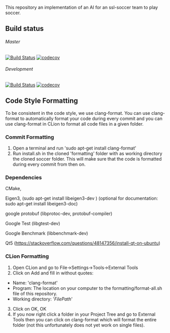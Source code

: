 This repository an implementation of an AI for an ssl-soccer team to play soccer.

## Build status

###### Master    
[![Build Status](https://travis-ci.com/rolfvdhulst/soccer.svg?branch=master)](https://travis-ci.com/rolfvdhulst/soccer)
[![codecov](https://codecov.io/gh/RoboTeamTwente/roboteam_ai/branch/master/graph/badge.svg)](https://codecov.io/gh/rolfvdhulst/soccer)

###### Development    
[![Build Status](https://travis-ci.com/rolfvdhulst/soccer.svg?branch=development)](https://travis-ci.com/rolfvdhulst/soccer)
[![codecov](https://codecov.io/gh/rolfvdhulst/soccer/branch/development/graph/badge.svg)](https://codecov.io/gh/rolfvdhulst/soccer)


## Code Style Formatting
To be consistent in the code style, we use clang-format. You can use clang-format to automatically format your code during every commit and you can use clang-format in CLion to format all code files in a given folder.

### Commit Formatting
1. Open a terminal and run 'sudo apt-get install clang-format'
2. Run install.sh in the cloned 'formatting' folder with as working directory the cloned soccer folder. 
This will make sure that the code is formatted during every commit from then on. 

### Dependencies
CMake,

Eigen3, (sudo apt-get install libeigen3-dev ) (optional for documentation: sudo apt-get install libeigen3-doc)

google protobuf (libprotoc-dev, protobuf-compiler)

Google Test (libgtest-dev)

Google Benchmark (libbenchmark-dev)

Qt5 (https://stackoverflow.com/questions/48147356/install-qt-on-ubuntu)

### CLion Formatting
1. Open CLion and go to File->Settings->Tools->External Tools
2. Click on Add and fill in without quotes: 
- Name: 'clang-format'
- Program: The location on your computer to the formatting/format-all.sh file of this repository.
- Working directory: '$FilePath$'
3. Click on OK, OK
4. If you now right click a folder in your Project Tree and go to External Tools then you can click on clang-format which will format the entire folder (not this unfortunately does not yet work on single files).
